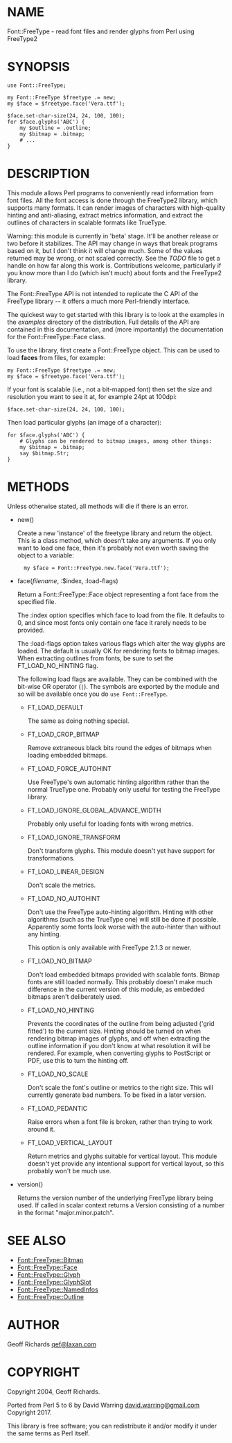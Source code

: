 # NAME

Font::FreeType - read font files and render glyphs from Perl using FreeType2

# SYNOPSIS

    use Font::FreeType;

    my Font::FreeType $freetype .= new;
    my $face = $freetype.face('Vera.ttf');

    $face.set-char-size(24, 24, 100, 100);
    for $face.glyphs('ABC') {
        my $outline = .outline;
        my $bitmap = .bitmap;
        # ...
    }

# DESCRIPTION

This module allows Perl programs to conveniently read information from
font files.  All the font access is done through the FreeType2 library,
which supports many formats.  It can render images of characters with
high-quality hinting and anti-aliasing, extract metrics information, and
extract the outlines of characters in scalable formats like TrueType.

Warning: this module is currently in 'beta' stage.  It'll be another
release or two before it stabilizes.  The API may change in ways that
break programs based on it, but I don't think it will change much.
Some of the values returned may be wrong, or not scaled correctly.
See the _TODO_ file to get a handle on how far along this work is.
Contributions welcome, particularly if you know more than I do (which
isn't much) about fonts and the FreeType2 library.

The Font::FreeType API is not intended to replicate the C API of the
FreeType library -- it offers a much more Perl-friendly interface.

The quickest way to get started with this library is to look at the
examples in the _examples_ directory of the distribution.  Full
details of the API are contained in this documentation, and (more
importantly) the documentation for the
Font::FreeType::Face class.

To use the library, first create a Font::FreeType object.  This can
be used to load **faces** from files, for example:

    my Font::FreeType $freetype .= new;
    my $face = $freetype.face('Vera.ttf');

If your font is scalable (i.e., not a bit-mapped font) then set the size
and resolution you want to see it at, for example 24pt at 100dpi:

    $face.set-char-size(24, 24, 100, 100);

Then load particular glyphs (an image of a character):

    for $face.glyphs('ABC') {
        # Glyphs can be rendered to bitmap images, among other things:
        my $bitmap = .bitmap;
        say $bitmap.Str;
    }

# METHODS

Unless otherwise stated, all methods will die if there is an error.

- new()

    Create a new 'instance' of the freetype library and return the object.
    This is a class method, which doesn't take any arguments.  If you only
    want to load one face, then it's probably not even worth saving the
    object to a variable:

        my $face = Font::FreeType.new.face('Vera.ttf');

- face(_filename_, :$index, :load-flags)

    Return a Font::FreeType::Face object representing
    a font face from the specified file.

    The :index option specifies which face to load from the file.  It
    defaults to 0, and since most fonts only contain one face it rarely
    needs to be provided.

    The :load-flags option takes various flags which alter the way
    glyphs are loaded.  The default is usually OK for rendering fonts
    to bitmap images.  When extracting outlines from fonts, be sure to
    set the FT\_LOAD\_NO\_HINTING flag.

    The following load flags are available.  They can be combined with
    the bit-wise OR operator (`|`).  The symbols are exported by the
    module and so will be available once you do `use Font::FreeType`.

    - FT\_LOAD\_DEFAULT

        The same as doing nothing special.

    - FT\_LOAD\_CROP\_BITMAP

        Remove extraneous black bits round the edges of bitmaps when loading
        embedded bitmaps.

    - FT\_LOAD\_FORCE\_AUTOHINT

        Use FreeType's own automatic hinting algorithm rather than the normal
        TrueType one.  Probably only useful for testing the FreeType library.

    - FT\_LOAD\_IGNORE\_GLOBAL\_ADVANCE\_WIDTH

        Probably only useful for loading fonts with wrong metrics.

    - FT\_LOAD\_IGNORE\_TRANSFORM

        Don't transform glyphs.  This module doesn't yet have support for
        transformations.

    - FT\_LOAD\_LINEAR\_DESIGN

        Don't scale the metrics.

    - FT\_LOAD\_NO\_AUTOHINT

        Don't use the FreeType auto-hinting algorithm.  Hinting with other
        algorithms (such as the TrueType one) will still be done if possible.
        Apparently some fonts look worse with the auto-hinter than without
        any hinting.

        This option is only available with FreeType 2.1.3 or newer.

    - FT\_LOAD\_NO\_BITMAP

        Don't load embedded bitmaps provided with scalable fonts.  Bitmap
        fonts are still loaded normally.  This probably doesn't make much
        difference in the current version of this module, as embedded
        bitmaps aren't deliberately used.

    - FT\_LOAD\_NO\_HINTING

        Prevents the coordinates of the outline from being adjusted ('grid
        fitted') to the current size.  Hinting should be turned on when rendering
        bitmap images of glyphs, and off when extracting the outline
        information if you don't know at what resolution it will be rendered.
        For example, when converting glyphs to PostScript or PDF, use this
        to turn the hinting off.

    - FT\_LOAD\_NO\_SCALE

        Don't scale the font's outline or metrics to the right size.  This
        will currently generate bad numbers.  To be fixed in a later version.

    - FT\_LOAD\_PEDANTIC

        Raise errors when a font file is broken, rather than trying to work
        around it.

    - FT\_LOAD\_VERTICAL\_LAYOUT

        Return metrics and glyphs suitable for vertical layout.  This module
        doesn't yet provide any intentional support for vertical layout, so
        this probably won't be much use.

- version()

    Returns the version number of the underlying FreeType library being
    used.  If called in scalar context returns a Version consisting of
    a number in the format "major.minor.patch".

# SEE ALSO

- [Font::FreeType::Bitmap](lib/Font/FreeType/Bitmap.md)
- [Font::FreeType::Face](lib/Font/FreeType/Face.md)
- [Font::FreeType::Glyph](lib/Font/FreeType/Glyph.md)
- [Font::FreeType::GlyphSlot](lib/Font/FreeType/GlyphSlot.md)
- [Font::FreeType::NamedInfos](lib/Font/FreeType/NamedInfos.md)
- [Font::FreeType::Outline](lib/Font/FreeType/Outline.md)

# AUTHOR

Geoff Richards <qef@laxan.com>

# COPYRIGHT

Copyright 2004, Geoff Richards.

Ported from Perl 5 to 6 by David Warring <david.warring@gmail.com> Copyright 2017.

This library is free software; you can redistribute it and/or
modify it under the same terms as Perl itself.
